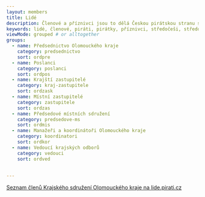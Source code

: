 ```yaml
---
layout: members
title: Lidé
description: Členové a příznivci jsou to dělá Českou pirátskou stranu silnou. Seznamte se Piráty v Olomouckém kraji.
keywords: lidé, členové, piráti, pirátky, příznivci, středočeši, středočeský kraj
viewMode: grouped # or alltogether
groups:
  - name: Předsednictvo Olomouckého kraje
    category: predsednictvo
    sort: ordpre
  - name: Poslanci
    category: poslanci
    sort: ordpos
  - name: Krajští zastupitelé
    category: kraj-zastupitele
    sort: ordzask
  - name: Místní zastupitelé
    category: zastupitele
    sort: ordzas
  - name: Předsedové místních sdružení
    category: predsedove-ms
    sort: ordmis 
  - name: Manažeři a koordinátoři Olomouckého kraje
    category: koordinatori
    sort: ordkor
  - name: Vedoucí krajských odborů
    category: vedouci
    sort: ordved
  
 
---
```


<a href="https://lide.pirati.cz/regiony/26/">Seznam členů Krajského sdružení Olomouckého kraje na lide.pirati.cz</a>
